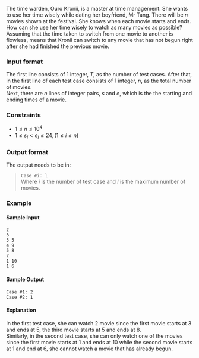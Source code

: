 The time warden, Ouro Kronii, is a master at time management. She wants to use her time wisely while dating her boyfriend, Mr Tang. There will be $n$ movies shown at the festival. She knows when each movie starts and ends. How can she use her time wisely to watch as many movies as possible? Assuming that the time taken to switch from one movie to another is flowless, means that Kronii can switch to any movie that has not begun right after she had finished the previous movie.

### Input format
The first line consists of $1$ integer, $T$, as the number of test cases.
After that, in the first line of each test case consists of $1$ integer, $n$, as the total number of movies.<br>Next, there are $n$ lines of integer pairs, $s$ and $e$, which is the the starting and ending times of a movie.

### Constraints
- $1 \le n \le 10^{4}$
- $1 \le s_i \lt e_i \le 24,(1 \le i \le n)$

### Output format
The output needs to be in:
> `Case #i: l`<br> Where $i$ is the number of test case and $l$ is the maximum number of movies.

<div style="page-break-after: always;"></div>

### Example
#### Sample Input 
```
2
3  
3 5  
4 9  
5 8
2
1 10
1 6
```

#### Sample Output
```
Case #1: 2
Case #2: 1
```

#### Explanation
In the first test case, she can watch $2$ movie since the first movie starts at $3$ and ends at $5$, the third movie starts at $5$ and ends at $8$.<br>Similarly, in the second test case, she can only watch one of the movies since the first movie starts at $1$ and ends at $10$ while the second movie starts at $1$ and end at $6$, she cannot watch a movie that has already begun.
